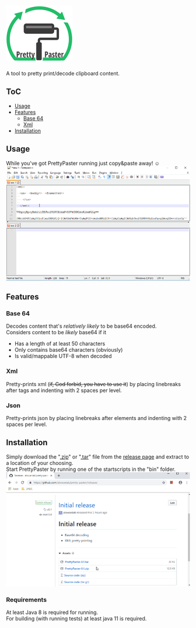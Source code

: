 # ![Pretty Paster logo](./data/pretty-paster-logo.png)
A tool to pretty print/decode clipboard content.

## ToC
- [Usage](#usage)
- [Features](#features)
  - [Base 64](#base-64)
  - [Xml](#xml)
- [Installation](#installation)

## Usage
While you've got PrettyPaster running just copy&paste away! ☺️  
![Demo showing the automatic formatting/decoding when copy-pasting.](./data/usage.gif)

## Features
### Base 64
Decodes content that's _relatively likely_ to be base64 encoded.  
Considers content to be _likely_ base64 if it
 - Has a length of at least 50 characters 
 - Only contains base64 characters (obviously)
 - Is valid/mappable UTF-8 when decoded

### Xml
Pretty-prints xml (~~if, God forbid, you have to use it~~) by placing linebreaks after tags and indenting with 2 spaces per level.

### Json
Pretty-prints json by placing linebreaks after elements and indenting with 2 spaces per level.

## Installation
Simply download the "[.zip](https://github.com/alowaniak/pretty-paster/releases/download/v0.2/PrettyPaster-0.2.zip)" or "[.tar](https://github.com/alowaniak/pretty-paster/releases/download/v0.2/PrettyPaster-0.2.tar)" file from the [release page](https://github.com/alowaniak/pretty-paster//releases/latest) and extract to a location of your choosing.  
Start PrettyPaster by running one of the startscripts in the "bin" folder.  
![Gif showing the aforementioned installation process.](./data/installation.gif)  

### Requirements
At least Java 8 is required for running.  
For building (with running tests) at least java 11 is required.
